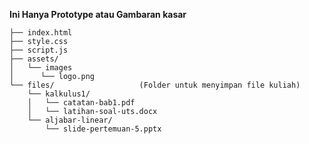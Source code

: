 **Ini Hanya Prototype atau Gambaran kasar**

    ├── index.html
    ├── style.css
    ├── script.js
    ├── assets/
    │   └── images
    │      └── logo.png
    └── files/                   (Folder untuk menyimpan file kuliah)
        └── kalkulus1/
        │   └── catatan-bab1.pdf
        │   └── latihan-soal-uts.docx
        └── aljabar-linear/
            └── slide-pertemuan-5.pptx